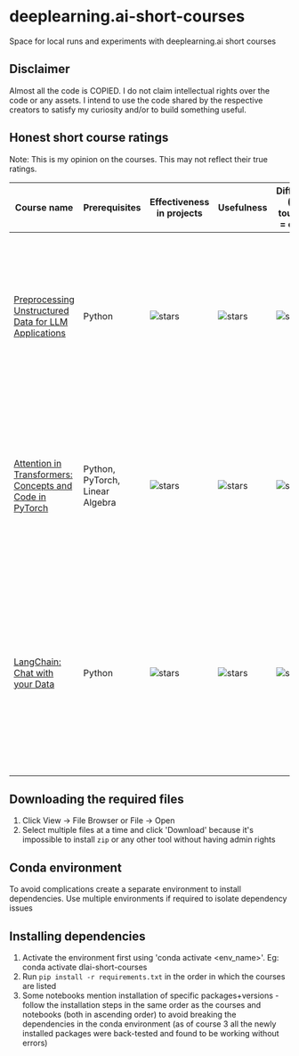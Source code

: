 # deeplearning.ai-short-courses
Space for local runs and experiments with deeplearning.ai short courses

## Disclaimer

Almost all the code is COPIED. I do not claim intellectual rights over the code or any assets. I intend to use the code shared by the respective creators to satisfy my curiosity and/or to build something useful.

## Honest short course ratings

Note: This is my opinion on the courses. This may not reflect their true ratings.

| Course name | Prerequisites | Effectiveness in projects | Usefulness | Difficulty (5 = tough, 0 = easy) | Comments |
| -------- | ------- | ------- | ------- | ------- | ------- |
| [Preprocessing Unstructured Data for LLM Applications](https://learn.deeplearning.ai/courses/preprocessing-unstructured-data-for-llm-applications) | Python | ![stars](https://starrating-beta.vercel.app/3.5/) | ![stars](https://starrating-beta.vercel.app/2.5/)  | ![stars](https://starrating-beta.vercel.app/2.5/) | Using the `unstructured` API is very painful, especially since it's almost at EOL. Didn't work even after receiving an email from Unstructured Marketing Team |
| [Attention in Transformers: Concepts and Code in PyTorch](https://learn.deeplearning.ai/courses/attention-in-transformers-concepts-and-code-in-pytorch) | Python, PyTorch, Linear Algebra | ![stars](https://starrating-beta.vercel.app/1.5/) | ![stars](https://starrating-beta.vercel.app/3.5/)  | ![stars](https://starrating-beta.vercel.app/3.0/) | Theoretical course. Very useful for attention-based model training and debugging, but kinda hard to find a use if your mentality is "build at any cost even if I don't undertand it" |
| [LangChain: Chat with your Data](https://learn.deeplearning.ai/courses/langchain-chat-with-your-data/) | Python | ![stars](https://starrating-beta.vercel.app/4.5/) | ![stars](https://starrating-beta.vercel.app/4.25/)  | ![stars](https://starrating-beta.vercel.app/2.0/) | This is already an end-to-end course. Following-up with some RAG metrics, instruction tuning and app building (probably not Gradio) will cover most common LLM based goals |

## Downloading the required files

1. Click View -> File Browser or File -> Open
2. Select multiple files at a time and click 'Download' because it's impossible to install `zip` or any other tool without having admin rights

## Conda environment

To avoid complications create a separate environment to install dependencies. Use multiple environments if required to isolate dependency issues

## Installing dependencies

1. Activate the environment first using 'conda activate <env_name>'. Eg: conda activate dlai-short-courses
2. Run `pip install -r requirements.txt` in the order in which the courses are listed
3. Some notebooks mention installation of specific packages+versions - follow the installation steps in the same order as the courses and notebooks (both in ascending order) to avoid breaking the dependencies in the conda environment (as of course 3 all the newly installed packages were back-tested and found to be working without errors)
